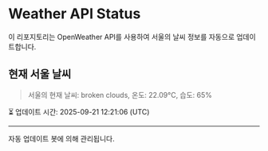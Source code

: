 
# Weather API Status

이 리포지토리는 OpenWeather API를 사용하여 서울의 날씨 정보를 자동으로 업데이트합니다.

## 현재 서울 날씨
> 서울의 현재 날씨: broken clouds, 온도: 22.09°C, 습도: 65%

⏳ 업데이트 시간: 2025-09-21 12:21:06 (UTC)

---
자동 업데이트 봇에 의해 관리됩니다.
